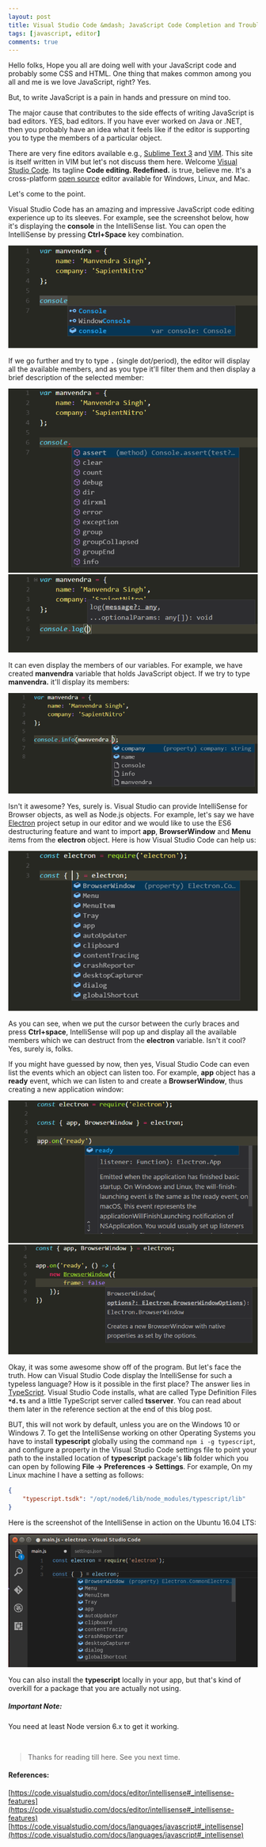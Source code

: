 ```yaml
---
layout: post
title: Visual Studio Code &mdash; JavaScript Code Completion and Troubleshooting
tags: [javascript, editor]
comments: true
---
```


Hello folks, Hope you all are doing well with your JavaScript code and probably some CSS and HTML. One thing that makes common among you all and me is we love JavaScript, right? Yes.

But, to write JavaScript is a pain in hands and pressure on mind too.

The major cause that contributes to the side effects of writing JavaScript is bad editors. YES, bad editors. If you have ever worked on Java or .NET, then you probably have an idea what it feels like if the editor is supporting you to type the members of a particular object.

There are very fine editors available e.g., [Sublime Text 3](http://www.sublimetext.com/) and [VIM](http://www.vim.org/). This site is itself written in VIM but let's not discuss them here. Welcome [Visual Studio Code](https://code.visualstudio.com). Its tagline **Code editing. Redefined.** is true, believe me. It's a cross-platform [open source](https://github.com/Microsoft/vscode/) editor available for Windows, Linux, and Mac.

Let's come to the point.

Visual Studio Code has an amazing and impressive JavaScript code editing experience up to its sleeves. For example, see the screenshot below, how it's displaying the **console** in the IntelliSense list. You can open the IntelliSense by pressing **Ctrl+Space** key combination.

![Speaker](/assets/img/vs-code-js-intellisense/js-completion-console.png)

If we go further and try to type **`.`** (single dot/period), the editor will display all the available members, and as you type it'll filter them and then display a brief description of the selected member:

![Speaker](/assets/img/vs-code-js-intellisense/js-completion-console-members.png)
![Speaker](/assets/img/vs-code-js-intellisense/js-completion-console-member-description.png)

It can even display the members of our variables. For example, we have created **manvendra** variable that holds JavaScript object. If we try to type **manvendra.** it'll display its members:

![Speaker](/assets/img/vs-code-js-intellisense/js-completion-variable-members.png)

Isn't it awesome? Yes, surely is. Visual Studio can provide IntelliSense for Browser objects, as well as Node.js objects. For example, let's say we have [Electron](https://electron.atom.io/) project setup in our editor and we would like to use the ES6 destructuring feature and want to import **app**, **BrowserWindow** and **Menu** items from the **electron** object. Here is how Visual Studio Code can help us:

![Speaker](/assets/img/vs-code-js-intellisense/js-completion-node-js-electron.png)

As you can see, when we put the cursor between the curly braces and press **Ctrl+space**, IntelliSense will pop up and display all the available members which we can destruct from the **electron** variable. Isn't it cool? Yes, surely is, folks.

If you might have guessed by now, then yes, Visual Studio Code can even list the events which an object can listen too. For example, **app** object has a **ready** event, which we can listen to and create a **BrowserWindow**, thus creating a new application window:

![Speaker](/assets/img/vs-code-js-intellisense/js-completion-event.png)
![Speaker](/assets/img/vs-code-js-intellisense/js-completion-browser-window-options.png)


Okay, it was some awesome show off of the program. But let's face the truth. How can Visual Studio Code display the IntelliSense for such a typeless language? How is it possible in the first place? The answer lies in [TypeScript](https://www.typescriptlang.org/). Visual Studio Code installs, what are called Type Definition Files **`*d.ts`** and a little TypeScript server called **tsserver**. You can read about them later in the reference section at the end of this blog post.

BUT, this will not work by default, unless you are on the Windows 10 or Windows 7. To get the IntelliSense working on other Operating Systems you have to install **typescript** globally using the command `npm i -g typescript`, and configure a property in the Visual Studio Code settings file to point your path to the installed location of **typescript** package's **lib** folder which you can open by following **File -> Preferences -> Settings**. For example, On my Linux machine I have a setting as follows:

~~~json
{
    "typescript.tsdk": "/opt/node6/lib/node_modules/typescript/lib"
}
~~~

Here is the screenshot of the IntelliSense in action on the Ubuntu 16.04 LTS:

![Speaker](/assets/img/vs-code-js-intellisense/js-completion-node-js-electron-ubuntu.png)

You can also install the **typescript** locally in your app, but that's kind of overkill for a package that you are actually not using.

##### Important Note:
You need at least Node version 6.x to get it working.

&nbsp;

>Thanks for reading till here. See you next time.


#### References:
[https://code.visualstudio.com/docs/editor/intellisense#_intellisense-features](https://code.visualstudio.com/docs/editor/intellisense#_intellisense-features)
[https://code.visualstudio.com/docs/languages/javascript#_intellisense](https://code.visualstudio.com/docs/languages/javascript#_intellisense)

&nbsp;